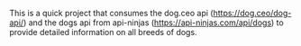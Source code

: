 This is a quick project that consumes the dog.ceo api (https://dog.ceo/dog-api/) and the dogs api from api-ninjas (https://api-ninjas.com/api/dogs) to provide detailed information on all breeds of dogs.